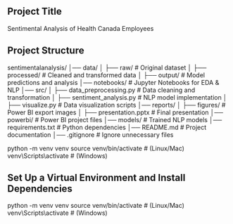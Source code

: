 ## Project Title
Sentimental Analysis of Health Canada Employees

## Project Structure
sentimentalanalysis/
│── data/
│   ├── raw/                   # Original dataset
│   ├── processed/             # Cleaned and transformed data
│   ├── output/                # Model predictions and analysis
│── notebooks/                 # Jupyter Notebooks for EDA & NLP
│── src/
│   ├── data_preprocessing.py  # Data cleaning and transformation
│   ├── sentiment_analysis.py  # NLP model implementation
│   ├── visualize.py           # Data visualization scripts
│── reports/
│   ├── figures/               # Power BI export images
│   ├── presentation.pptx      # Final presentation
│── powerbi/                   # Power BI project files
│── models/                    # Trained NLP models
│── requirements.txt           # Python dependencies
│── README.md                  # Project documentation
│── .gitignore                 # Ignore unnecessary files

python -m venv venv
source venv/bin/activate  # (Linux/Mac)
venv\Scripts\activate     # (Windows)

## Set Up a Virtual Environment and Install Dependencies
python -m venv venv
source venv/bin/activate  # (Linux/Mac)
venv\Scripts\activate     # (Windows)


